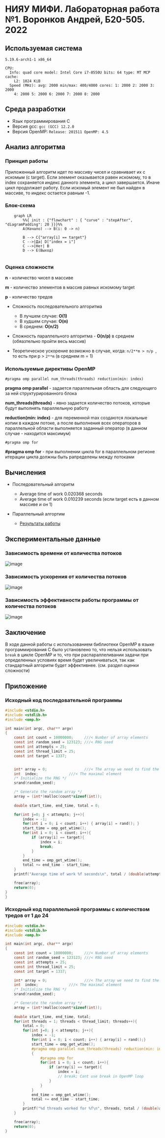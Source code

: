 # НИЯУ МИФИ. Лабораторная работа №1. Воронков Андрей, Б20-505. 2022

## Используемая система

```
5.19.6-arch1-1 x86_64

CPU:
  Info: quad core model: Intel Core i7-8550U bits: 64 type: MT MCP cache:
    L2: 1024 KiB
  Speed (MHz): avg: 2000 min/max: 400/4000 cores: 1: 2000 2: 2000 3: 2000
    4: 2000 5: 2000 6: 2000 7: 2000 8: 2000
```
## Среда разработки 

- Язык программирования C
- Версия gcc: `gcc (GCC) 12.2.0`
- Версия OpenMP: `Release: 201511 OpenMP: 4.5`


## Анализ алгоритма 

### Принцип работы

Приложенный алгоритм идет по массиву чисел и сравнивает их с искомым (с target). Если элемент оказывается равен искомому, то в index сохраняется индекс данного элемента, а цикл завершается. Иначе цикл продолжает работу. Если искомый элемент не был найден в массиве, то индекс остается равным -1.

### Блок-схема


```mermaid
    graph LR
        %%{ init : {"flowchart" : { "curve" : "stepAfter", "diagramPadding": 20 }}}%%
        A(Начало) --> B(i: 0 -> n)
        
        B --> C{"array[i] == target"}
        C -->|Да| D["index = i"]
        C -->|Нет| B
        D --> E(Выход)
       
```


### Оценка сложности

**n** - количество чисел в массиве

**m** - количество элементов в массив равных искомому target

**p** - количество тредов


- Сложность последовательного алгоритма
    - В лучшем случае: **O(1)**
    - В худшем случае: **O(n)**
    - В среднем: **O(n/2)**    

- Сложность параллельного алгоритма - **O(n/p)** в среднем (обяазтельно пройти весь массив)
- Теоретическое ускорение возможно в случае, когда: `n/2**m > n/p `, то есть при p > `2**m` (в среднем m = 1)

### Используемые директивы OpenMP

`
#pragma omp parallel num_threads(threads) reduction(min: index)
`

**pragma omp parallel** - задается параллельная область для следующего за ней структурированного блока

**num_threads(threads)** - явно задается
количество потоков, которые будут выполнять параллельную работу 

**reduction(min: index)** - для переменной max создаются локальные копии в каждом потоке, а после выполнения всех операторов в параллельной области выполняется заданный оператор (в данном случае - находится максимум)

`#pragma omp for`

**#pragma omp for** - при выполнении цикла for в параллельном регионе итерации цикла должны быть рапределены между потоками

## Вычисления

- Последовательный алгоритм
    - Average time of work 0.020368 seconds
    - Average time of work 0.010239 seconds (если target есть в данном массиве и он 1)    

- Параллельный алгортим
    - [Результаты работы](scripts/parallel_results.txt) 

## Экспериментальные данные

### Зависимость времени от количества потоков

![image](images/AvgTime.png)

### Зависимость ускорения от количества потоков

![image](images/Acceleration.png)


### Зависимость эффективности работы программы от количества потоков

![image](images/Efficiency.png)


## Заключение

В ходе данной работы с использованием библиотеки OpenMP в языке программирования C было установлено то, что нельзя использовать `break` в цикле OpenMP и то, что при распараллеливании задачи при определенных условиях время будет увеличиваться, так как стандартный алгоритм будет эффективнее. (см. раздел оценки сложности)

## Приложение

### Исходный код последовательной программы

```c
#include <stdio.h>
#include <stdlib.h>
#include <omp.h>

int main(int argc, char** argv)
{
    const int count = 10000000;     ///< Number of array elements
    const int random_seed = 123123; ///< RNG seed
    const int attempts = 25; 
    const int thread_limit = 25;
    const int target = 1337;


    int* array = 0;                 ///< The array we need to find the max in
    int  index;              ///< The maximal element
    /* Initialize the RNG */
    srand(random_seed);

    /* Generate the random array */
    array = (int*)malloc(count*sizeof(int));
    
    double start_time, end_time, total = 0;

    for(int j=0; j < attempts; j++){
        index = -1;
        for(int i = 0; i < count; i++) { array[i] = rand(); }
        start_time = omp_get_wtime();
        for(int i = 0; i < count; i++){           
            if (array[i] == target){
                index = i;
                break;
            } 
        }
        end_time = omp_get_wtime();
        total += end_time - start_time;
    }
    printf("Average time of work %f seconds\n", total / (double)attempts);

    free(array);    
    return(0);
}
}
```

### Исходный код параллельной программы с количеством тредов от 1 до 24

```c
#include <stdio.h>
#include <stdlib.h>
#include <omp.h>

int main(int argc, char** argv)
{
    const int count = 10000000;     ///< Number of array elements
    const int random_seed = 123123; ///< RNG seed
    const int attempts = 25; 
    const int thread_limit = 25;
    const int target = 1337;

    int* array = 0;                 ///< The array we need to find the max in
    int  index;              ///< The maximal element
    /* Initialize the RNG */
    srand(random_seed);

    /* Generate the random array */
    array = (int*)malloc(count*sizeof(int));
    
    double start_time, end_time, total;
    for(int threads = 1; threads < thread_limit; threads++){
        total = 0;
        for(int j=0; j < attempts; j++){
            index = -1;
            for(int i = 0; i < count; i++) { array[i] = rand();}
            start_time = omp_get_wtime();
            #pragma omp parallel num_threads(threads) reduction(min: index)
            {
                #pragma omp for
                for(int i = 0; i < count; i++){     
                    if (array[i] == target){
                        index = i;
                        // break; Cant use break in OpenMP loop
                    } 
                }
            }
            end_time = omp_get_wtime();
            total += end_time - start_time;
        }
        printf("%d threads worked for %f\n", threads, total / (double)attempts);
    }

    free(array);    
    return(0);
}
```

    
